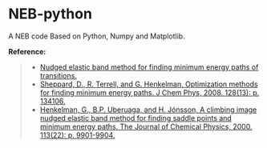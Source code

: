# NEB-python
A NEB code Based on Python, Numpy and Matplotlib.

**Reference:**
> - [Nudged elastic band method for finding minimum energy paths of transitions.](https://doi.org/10.1142/9789812839664_0016)
> - [Sheppard, D., R. Terrell, and G. Henkelman, Optimization methods for finding minimum energy paths. J Chem Phys, 2008. 128(13): p. 134106.](https://aip.scitation.org/doi/10.1063/1.2841941)
> - [Henkelman, G., B.P. Uberuaga, and H. Jónsson, A climbing image nudged elastic band method for finding saddle points and minimum energy paths. The Journal of Chemical Physics, 2000. 113(22): p. 9901-9904.](https://aip.scitation.org/doi/10.1063/1.1329672)
